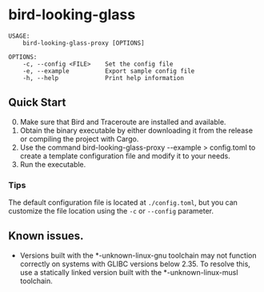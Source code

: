 # bird-looking-glass
```
USAGE:
    bird-looking-glass-proxy [OPTIONS]

OPTIONS:
    -c, --config <FILE>    Set the config file
    -e, --example          Export sample config file
    -h, --help             Print help information
```
## Quick Start
0. Make sure that Bird and Traceroute are installed and available.
1. Obtain the binary executable by either downloading it from the release or compiling the project with Cargo.
2. Use the command bird-looking-glass-proxy --example > config.toml to create a template configuration file and modify it to your needs.
3. Run the executable.

### Tips
The default configuration file is located at `./config.toml`, but you can customize the file location using the `-c` or `--config` parameter.

## Known issues.
* Versions built with the *-unknown-linux-gnu toolchain may not function correctly on systems with GLIBC versions below 2.35. To resolve this, use a statically linked version built with the *-unknown-linux-musl toolchain.